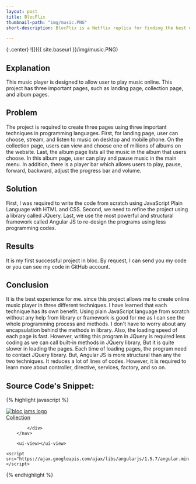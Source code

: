 ```yaml
---
layout: post
title: BlocFlix
thumbnail-path: "img/music.PNG"
short-description: BlocFlix is a Netflix replica for finding the best movies and watching them online.

---
```


{:.center}
![]({{ site.baseurl }}/img/music.PNG)

## Explanation

This music player is designed to allow user to play music online.  This project has three important pages, such as landing page, collection page, and album pages.


## Problem

The project is required to create three pages using three important techniques in programming languages.  First, for landing page, user can choose, stream, and listen to music on desktop and mobile phone. On the collection page, users can view and choose one of millions of albums on the website. Last, the album page lists all the music in the album that users choose. In this album page, user can play and pause music in the main menu. In addition, there is a player bar which allows users to play, pause, forward, backward, adjust the progress bar and volume. 
 

## Solution

First, I was required to write the code from scratch using JavaScript Plain Language with HTML and CSS. Second, we need to refine the project using a library called JQuery. Last, we use the most powerful and structural framework called Angular JS to re-design the programs using less programming codes.
    
## Results

It is my first successful project in bloc. By request, I can send you my code or you can see my code in GitHub account.

## Conclusion

It is the best experience for me. since this project allows me to create online music player in three different techniques. I have learned that each technique has its own benefit. Using plain JavaScript language from scratch without any help from library or framework is good for me as I can see the whole programming process and methods. I don't have to worry about any encapsulation behind the methods in library. Also, the loading speed of each page is fast. However, writing this program in JQuery is required less coding as we can call built-in methods in JQuery library, But it is quite slower in loading the pages. Each time of loading pages, the program need to contact JQuery library. But, Angular JS is more structural than any the two techniques. It reduces a lot of lines of codes. However, it is required to learn more about controller, directive, services, factory, and so on. 

## Source Code's Snippet: 


{% highlight javascript %}
<!DOCTYPE html>
<html ng-app="blocJams">
<head lang="en">
    <meta charset="UTF-8">
    <title>Bloc Jams Angular</title>
     <meta name="viewport" content="width=device-width, initial-scale=1">
      <link rel="stylesheet" type="text/css" href="http://fonts.googleapis.com/css?family=Open+Sans:400,800,600,700,300">
     <link rel="stylesheet" type="text/css" href="http://code.ionicframework.com/ionicons/2.0.1/css/ionicons.min.css">
     <link rel="stylesheet" type="text/css" href="/styles/normalize.css">
     <link rel="stylesheet" type="text/css" href="/styles/main.css">
     <link rel="stylesheet" type="text/css" href="/styles/landing.css">
     <link rel="stylesheet" type="text/css" href="/styles/collection.css">
     <link rel="stylesheet" type="text/css" href="/styles/album.css">
     <link rel="stylesheet" type="text/css" href="/styles/player_bar.css">
     
</head>
<body>
   <nav class="navbar">
            <a href="index.html" class="logo">
                <img src="/assets/images/bloc_jams_logo.png" alt="bloc jams logo">
            </a>
            <div class="links-container">
                <a href="/templates/collection.html" class="navbar-link">Collection</a>
                
            </div>
        </nav>
        
        <ui-view></ui-view>
        
	<script src="https://ajax.googleapis.com/ajax/libs/angularjs/1.5.7/angular.min.js"></script>   
   <script src="https://cdnjs.cloudflare.com/ajax/libs/angular-ui-router/0.2.15/angular-ui-router.min.js"></script>
   <script src="/scripts/controllers/LandingCtrl.js"></script>
   <script src="/scripts/app.js"></script>
   <script src="/scripts/Fixtures.js"></script>
   <script src="/scripts/controllers/CollectionCtrl.js"></script>
   <script src="/scripts/controllers/AlbumCtrl.js"></script>
   
</body>
</html>
{% endhighlight %}

  
